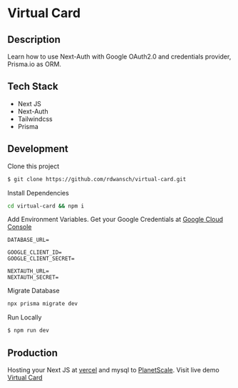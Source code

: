 # Virtual Card

## Description
Learn how to use Next-Auth with Google OAuth2.0 and credentials provider, Prisma.io as ORM.

## Tech Stack
* Next JS
* Next-Auth
* Tailwindcss
* Prisma

## Development
Clone this project
```bash
$ git clone https://github.com/rdwansch/virtual-card.git
```

Install Dependencies
```bash
cd virtual-card && npm i
```

Add Environment Variables.
Get your Google Credentials at [Google Cloud Console](https://console.cloud.google.com/apis)
```.env
DATABASE_URL=

GOOGLE_CLIENT_ID=
GOOGLE_CLIENT_SECRET=

NEXTAUTH_URL= 
NEXTAUTH_SECRET=
```

Migrate Database
```bash
npx prisma migrate dev
```
Run Locally
```bash
$ npm run dev
```

## Production
Hosting your Next JS at [vercel](https://vercel.com/home) and mysql to [PlanetScale](https://planetscale.com/).
Visit live demo [Virtual Card](https://virtual-card-lemon.vercel.app/)
